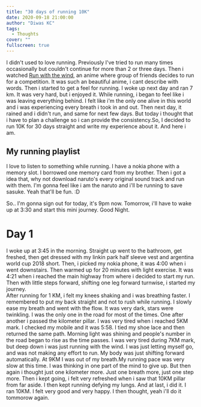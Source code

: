 ```yaml
---
title: "30 days of running 10K"
date: 2020-09-18 21:00:00
author: "Diwas KC"
tags:
  - Thoughts
cover: ""
fullscreen: true
---
```


I didn't used to love running. Previously I've tried to run many times occasionally but couldn't continue for more than 2 or three days. Then i watched [Run with the wind](https://en.wikipedia.org/wiki/Run_with_the_Wind), an anime where group of friends decides to run for a  competition. It was such an beautiful anime, i cant describe with words. Then i started to get a feel for running. I woke up next day and ran 7 km. It was very hard, but i enjoyed it. While running, i began to feel like i was leaving everything behind. I felt like i'm the only one alive in this world and i was experiencing every breath i took in and out. Then next day, it rained and i didn't run, and same for next few days. But today i thought that i have to plan a challenge so i can provide the consistency.So, I decided to run 10K for 30 days straight and write my experience about it. And here i am.

## My running playlist
I love to listen to something while running. I have a nokia phone with a memory slot. I borrowed one memory card from my brother. Then i got a idea that, why not download naruto's every original sound track and run with them. I'm gonna feel like i am the naruto and i'll be running to save sasuke. Yeah that'll be fun. :D

So.. I'm gonna sign out for today, it's 9pm now. Tomorrow, i'll have to wake up at 
3:30 and start this mini journey. Good Night.

# Day 1

I woke up at 3:45 in the morning. Straight up went to the bathroom, get freshed, then get dressed with my linkin park half sleeve vest and argentina world cup 2018 short. Then, i picked my nokia phone, it was 4:00 when i went downstairs. Then warmed up for 20 minutes with light exercise. It was 4:21 when i reached the main highway from where i  decided to start my run. Then with little steps forward, shifting one leg forward turnwise, i started my journey.  
After running for 1 KM, i felt my knees shaking and i was breathing faster. I remembered to put my back straight and not to rush while running. I slowly ease my breath and went with the flow. It was very dark, stars were twinkling. I was the only one in the road for most of the times. One after another i passed the kilometer pillar. I was very tired when i reached 5KM mark. I checked my mobile and it was 5:58. I tied my shoe lace and then returned the same path. Morning light was shining and people's number in the road began to rise as the time passes. I was very tired during 7KM mark, but deep down i was just running with the wind. I was just letting myself go, and was not making any effort to run. My body was just shifting forward automatically. At 9KM I was out of my breath.My running pace was very slow at this time. I was thinking in one part of the mind to give up. But then again i thought just one kilometer more. Just one breath more, just one step more. Then i kept going, i felt very refreshed when i saw that 10KM pillar from far aside. I then kept running defying my lungs. And at last, i did it. I ran 10KM. I felt very good and very happy. I then thought, yeah i'll do it tommorow again.